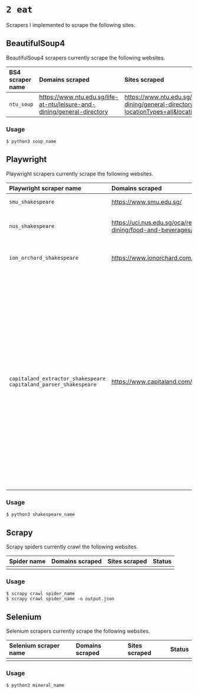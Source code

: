 # `2 eat`

Scrapers I implemented to scrape the following sites.

## BeautifulSoup4

BeautifulSoup4 scrapers currently scrape the following websites.

| BS4 scraper name | Domains scraped | Sites scraped | Status |
| :--- | :--- | :--- | :--- |
| `ntu_soup` | https://www.ntu.edu.sg/life-at-ntu/leisure-and-dining/general-directory | https://www.ntu.edu.sg/life-at-ntu/leisure-and-dining/general-directory?locationTypes=all&locationCategories=all&page=1 | :white_check_mark: |

### Usage

```console
$ python3 soup_name
```

## Playwright

Playwright scrapers currently scrape the following websites.

| Playwright scraper name | Domains scraped | Sites scraped | Status |
| :--- | :--- | :--- | :--- |
| `smu_shakespeare` | https://www.smu.edu.sg/ | https://www.smu.edu.sg/campus-life/visiting-smu/food-beverages-listing | :white_check_mark: |
| `nus_shakespeare` | https://uci.nus.edu.sg/oca/retail-dining/food-and-beverages/ | - https://uci.nus.edu.sg/oca/retail-dining/food-and-beverages/<br> - https://uci.nus.edu.sg/oca/retail-dining/food-and-beverage-utown/<br> - https://uci.nus.edu.sg/oca/retail-dining/food-and-beverages-bukit-timah/ | :white_check_mark: |
| `ion_orchard_shakespeare` | https://www.ionorchard.com/en/dine.html | - https://www.ionorchard.com/en/dine.html?category=Casual%20Dining%20and%20Takeaways<br> - https://www.ionorchard.com/en/dine.html?category=Restaurants%20and%20Cafes | :white_check_mark: |
| `capitaland_extractor_shakespeare`<br>`capitaland_parser_shakespeare` | https://www.capitaland.com/sg/ | - https://www.capitaland.com/sg/malls/plazasingapura/en/stores.html?category=foodandbeverage<br>- https://www.capitaland.com/sg/malls/aperia/en/stores.html?category=foodandbeverage<br>- https://www.capitaland.com/sg/malls/bedokmall/en/stores.html?category=foodandbeverage<br>- https://www.capitaland.com/sg/malls/bugisjunction/en/stores.html?category=foodandbeverage<br>- https://www.capitaland.com/sg/malls/bugisplus/en/stores.html?category=foodandbeverage<br>- https://www.capitaland.com/sg/malls/bukitpanjangplaza/en/stores.html?category=foodandbeverage<br>- https://www.capitaland.com/sg/malls/clarkequay/en/stores.html?category=foodandbeverage<br>- https://www.capitaland.com/sg/malls/funan/en/stores.html?category=foodandbeverage<br>- https://www.capitaland.com/sg/malls/imm/en/stores.html?category=foodandbeverage<br>- https://www.capitaland.com/sg/malls/junction8/en/stores.html?category=foodandbeverage<br>- https://www.capitaland.com/sg/malls/lotone/en/stores.html?category=foodandbeverage<br>- https://www.capitaland.com/sg/malls/rafflescity/en/stores.html?category=foodandbeverage<br>- https://www.capitaland.com/sg/malls/tampinesmall/en/stores.html?category=foodandbeverage<br>- https://www.capitaland.com/sg/malls/westgate/en/stores.html?category=foodandbeverage<br> | :white_check_mark: |

### Usage

```console
$ python3 shakespeare_name
```

## Scrapy

Scrapy spiders currently crawl the following websites.

| Spider name | Domains scraped | Sites scraped | Status |
| :--- | :--- | :--- | :--- |
| | | | | 

### Usage

```console
$ scrapy crawl spider_name
$ scrapy crawl spider_name -o output.json
```

## Selenium

Selenium scrapers currently scrape the following websites.

| Selenium scraper name | Domains scraped | Sites scraped | Status |
| :--- | :--- | :--- | :--- |
| | | | |

### Usage

```console
$ python3 mineral_name
```
